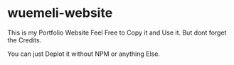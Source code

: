 # wuemeli-website

This is my Portfolio Website Feel Free to Copy it and Use it. But dont forget the Credits.

You can just Deplot it without NPM or anything Else.